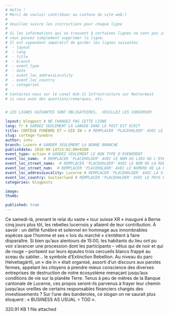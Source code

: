 ```yaml
---
# Hello !
# Merci de vouloir contribuer au contenu du site web:)
#
# Veuillez suivre les instructions pour chaque ligne
#
# Si les informations qui se trouvent à certaines lignes ne sont pas importantes
# vous pouvez simplement supprimer la ligne.
# Il est cependant impératif de garder les lignes suivantes
#  - layout
#  - lang
#  - title
#  - branch
#  - event_type
#  - date
#  - event_loc_addressLocality
#  - event_loc_country
#  - categories
#
# Contactez-nous sur le canal Ask-It Infrastructure sur Mattermost
# si vous avez des questions/remarques, etc.


# LES LIGNES SUIVANTES SONT OBLIGATOIRES,  VEUILLEZ LES CONSERVER

layout: blogpost # NE CHANGEZ PAS CETTE LIGNE
lang: fr # GARDEZ SEULEMENT LA LANGUE DANS LE POST EST ECRIT
title: CORTÈGE FUNÈBRE ET « DIE IN » # REMPLACER 'PLACEHOLDER' AVEC LE TITRE DE VOTRE POST
slug: cortege-funebre
author: innu
branch: Luzern # GARDER SEULEMENT LA BONNE BRANCHE
publishdate: 2019-09-14T23:02:00+0200
event_type: action # GARDEZ SEULEMENT LE BON TYPE D'EVENEMENT
event_loc_name:  # REMPLACER 'PLACEHOLDER' AVEC LE NOM DU LIEU OU L'EVENEMENT A LIEU
event_loc_street_name:  # REMPLACER 'PLACEHOLDER' AVEC LE NOM DE LA RUE OU L'EVENEMENT A LIEU
event_loc_street_num:  # REMPLACER 'PLACEHOLDER' AVEC LE NUMERO DE LA RUE OU L'EVENEMENT A LIEU
event_loc_addressLocality: Lucerne # REMPLACER 'PLACEHOLDER' AVEC LA VILLE DANS LAQUELLE L'EVENEMENT A LIEU
event_loc_country: Switzerland # REMPLACER 'PLACEHOLDER' AVEC LE PAYS DANS LAQUELLE L'EVENEMENT A LIEU
categories: blogposts

image:
thumb:

published: true
---
```


Ce samedi-là, prenant le relai du vaste « tour suisse XR » inauguré à Berne cinq jours plus tôt, les rebelles lucernois y allaient de leur contribution. À savoir : un défilé funèbre et solennel en hommage aux innombrables espèces que l’homme et ses « lois du marché » s’entêtent à faire disparaître. Si bien qu’aux alentours de 15:00, les habitants du lieu ont pu voir s’avancer une procession dont les participants – vêtus qui de noir et qui de rouge – portaient sur leurs épaules trois cercueils blancs frappé au sceau du sablier… le symbole d’Extinction Rebellion.
Au niveau du parc Helvetiagärtli, un « die in » était organisé, assorti d’un discours aux paroles fermes, appelant les citoyens à prendre mieux conscience des diverses entreprises de destruction de notre écosystème menaçant jusqu’aux conditions de vie sur la planète Terre.
Tenus à peu de mètres de la Banque cantonale de Lucerne, ces propos seront-ils parvenus à frayer leur chemin jusqu’aux oreilles de certains responsables financiers chargés des investissements ?
Sur l’une des banderoles, ce slogan on ne saurait plus éloquent : « BUSINESS AS USUAL = TOD ».

320.91 KB  1 file attached 
